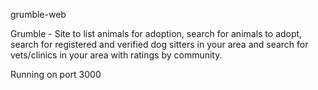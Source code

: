 grumble-web

Grumble - Site to list animals for adoption, search for animals to adopt, search for registered and verified dog sitters in your area and search for vets/clinics in your area with ratings by community.

Running on port 3000
